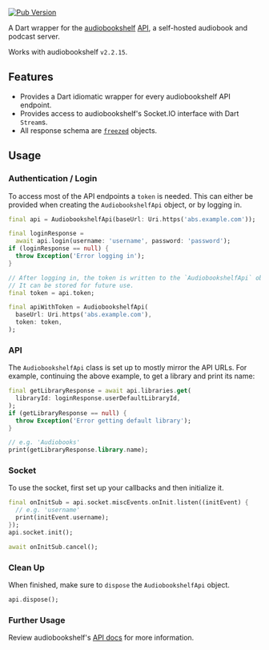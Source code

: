 [![Pub Version](https://img.shields.io/pub/v/audiobookshelf_api?style=flat-square)](https://pub.dev/packages/audiobookshelf_api)

A Dart wrapper for the [audiobookshelf](https://www.audiobookshelf.org) [API](https://api.audiobookshelf.org), a self-hosted audiobook and podcast server.

Works with audiobookshelf `v2.2.15`.

## Features

- Provides a Dart idiomatic wrapper for every audiobookshelf API endpoint.
- Provides access to audiobookshelf's Socket.IO interface with Dart `Stream`s.
- All response schema are [`freezed`](https://pub.dev/packages/freezed) objects.

## Usage

### Authentication / Login

To access most of the API endpoints a `token` is needed.
This can either be provided when creating the `AudiobookshelfApi` object, or by logging in.

```dart
final api = AudiobookshelfApi(baseUrl: Uri.https('abs.example.com'));

final loginResponse =
  await api.login(username: 'username', password: 'password');
if (loginResponse == null) {
  throw Exception('Error logging in');
}

// After logging in, the token is written to the `AudiobookshelfApi` object.
// It can be stored for future use.
final token = api.token;

final apiWithToken = AudiobookshelfApi(
  baseUrl: Uri.https('abs.example.com'),
  token: token,
);
```

### API

The `AudiobookshelfApi` class is set up to mostly mirror the API URLs.
For example, continuing the above example, to get a library and print its name:

```dart
final getLibraryResponse = await api.libraries.get(
  libraryId: loginResponse.userDefaultLibraryId,
);
if (getLibraryResponse == null) {
  throw Exception('Error getting default library');
}

// e.g. 'Audiobooks'
print(getLibraryResponse.library.name);
```

### Socket

To use the socket, first set up your callbacks and then initialize it.

```dart
final onInitSub = api.socket.miscEvents.onInit.listen((initEvent) {
  // e.g. 'username'
  print(initEvent.username);
});
api.socket.init();

await onInitSub.cancel();
```

### Clean Up

When finished, make sure to `dispose` the `AudiobookshelfApi` object.

```dart
api.dispose();
```

### Further Usage

Review audiobookshelf's [API docs](https://api.audiobookshelf.org) for more information.
